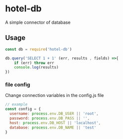 # hotel-db

A simple connector of database

## Usage

```javascript
const db = require('hotel-db')

db.query('SELECT 1 + 1' (err, results , fields) =>{
    if (err) throw err
    console.log(results)
})
```

### file config

Change connection variables in the config.js file

```javascript
// example
const config = {
  username: process.env.DB_USER || 'root',
  password: process.env.DB_PASS || '',
  host: process.env.DB_HOST || 'localhost',
  database: process.env.DB_NAME || 'test'
}
```
